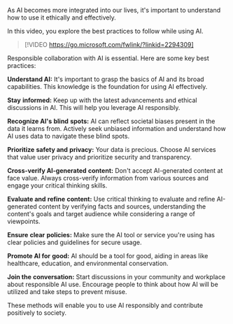 As AI becomes more integrated into our lives, it's important to understand how to use it ethically and effectively. 

In this video, you explore the best practices to follow while using AI. 

> [!VIDEO https://go.microsoft.com/fwlink/?linkid=2294309]

Responsible collaboration with AI is essential. Here are some key best practices: 

**Understand AI:** It's important to grasp the basics of AI and its broad capabilities. This knowledge is the foundation for using AI effectively.

**Stay** **informed:** Keep up with the latest advancements and ethical discussions in AI. This will help you leverage AI responsibly. 

**Recognize AI's** **blind** **spots:** AI can reflect societal biases present in the data it learns from. Actively seek unbiased information and understand how AI uses data to navigate these blind spots.

**Prioritize** **safety and** **privacy:** Your data is precious. Choose AI services that value user privacy and prioritize security and transparency.

**Cross-verify AI-generated** **content:** Don't accept AI-generated content at face value. Always cross-verify information from various sources and engage your critical thinking skills.

**Evaluate and** **refine** **content:** Use critical thinking to evaluate and refine AI-generated content by verifying facts and sources, understanding the content's goals and target audience while considering a range of viewpoints.

**Ensure** **clear** **policies:** Make sure the AI tool or service you're using has clear policies and guidelines for secure usage.

**Promote AI for** **good:** AI should be a tool for good, aiding in areas like healthcare, education, and environmental conservation.

**Join the** **conversation:** Start discussions in your community and workplace about responsible AI use. Encourage people to think about how AI will be utilized and take steps to prevent misuse.

These methods will enable you to use AI responsibly and contribute positively to society.